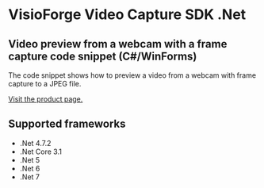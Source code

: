 ﻿# VisioForge Video Capture SDK .Net

## Video preview from a webcam with a frame capture code snippet (C#/WinForms)

The code snippet shows how to preview a video from a webcam with frame capture to a JPEG file.

[Visit the product page.](https://www.visioforge.com/video-capture-sdk-net)

## Supported frameworks

* .Net 4.7.2
* .Net Core 3.1
* .Net 5
* .Net 6
* .Net 7